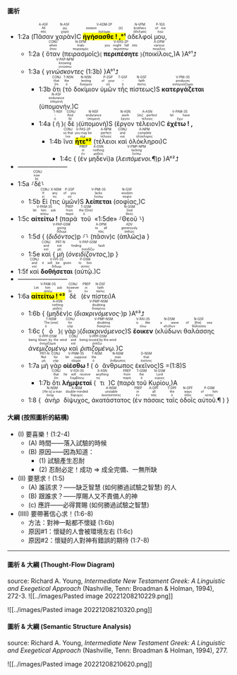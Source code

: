 #### 圖析
- <rt>1:2a</rt> (<RUBY><ruby><ruby>Πᾶσαν<rt>πᾶς</rt></ruby><rt>All</rt></ruby><rt>A-ASF</rt></RUBY> <RUBY><ruby><ruby>χαρὰν<rt>χαρά</rt></ruby><rt>joy</rt></ruby><rt>N-ASF</rt></RUBY>)C <RUBY><ruby><ruby><mark><strong>ἡγήσασθε ! ,°¹</strong></mark><rt>ἡγέομαι</rt></ruby><rt>esteem [it]</rt></ruby><rt>V-ADM-2P</rt></RUBY> <RUBY><ruby><ruby>ἀδελφοί<rt>ἀδελφός</rt></ruby><rt>brothers</rt></ruby><rt>N-VPM</rt></RUBY> <RUBY><ruby><ruby>μου,<rt>ἐγώ</rt></ruby><rt>of me</rt></ruby><rt>P-1GS</rt></RUBY>
	- <rt>1:2a</rt> { <RUBY><ruby><ruby>ὅταν<rt>ὅταν</rt></ruby><rt>when</rt></ruby><rt>CONJ</rt></RUBY> (<RUBY><ruby><ruby>πειρασμοῖς<rt>πειρασμός</rt></ruby><rt>trials</rt></ruby><rt>N-DPM</rt></RUBY>)⦇ <RUBY><ruby><ruby><strong>περιπέσητε</strong><rt>περιπίπτω</rt></ruby><rt>you might fall into</rt></ruby><rt>V-AAS-2P</rt></RUBY> ⦈(<RUBY><ruby><ruby>ποικίλοις,<rt>ποικίλος</rt></ruby><rt>various</rt></ruby><rt>A-DPM</rt></RUBY>)A }A°¹⮥
	- <rt>1:3a</rt> { <RUBY><ruby><ruby><em>γινώσκοντες</em><rt>γινώσκω</rt></ruby><rt>knowing</rt></ruby><rt>V-PAP-NPM</rt></RUBY> (<rt>1:3b</rt>) }A°¹⮥
		- <rt>1:3b</rt> <RUBY><ruby><ruby>ὅτι<rt>ὅτι</rt></ruby><rt>that</rt></ruby><rt>CONJ</rt></RUBY> (<RUBY><ruby><ruby>τὸ<rt>ὁ</rt></ruby><rt>the</rt></ruby><rt>T-NSN</rt></RUBY> <RUBY><ruby><ruby>δοκίμιον<rt>δοκίμιον</rt></ruby><rt>testing</rt></ruby><rt>N-NSN</rt></RUBY> <RUBY><ruby><ruby>ὑμῶν<rt>σύ</rt></ruby><rt>of your</rt></ruby><rt>P-2GP</rt></RUBY> <RUBY><ruby><ruby>τῆς<rt>ὁ</rt></ruby><rt>-</rt></ruby><rt>T-GSF</rt></RUBY> <RUBY><ruby><ruby>πίστεως<rt>πίστις</rt></ruby><rt>faith</rt></ruby><rt>N-GSF</rt></RUBY>)S <RUBY><ruby><ruby><strong>κατεργάζεται</strong><rt>κατεργάζομαι</rt></ruby><rt>produces</rt></ruby><rt>V-PNI-3S</rt></RUBY> (<RUBY><ruby><ruby>ὑπομονήν.<rt>ὑπομονή</rt></ruby><rt>endurance</rt></ruby><rt>N-ASF</rt></RUBY>)C
		- <rt>1:4a</rt> (<RUBY><ruby><ruby>ἡ<rt>ὁ</rt></ruby><rt>-</rt></ruby><rt>T-NSF</rt></RUBY>)⦇ <RUBY><ruby><ruby>δὲ<rt>δέ</rt></ruby><rt>And</rt></ruby><rt>CONJ</rt></RUBY> ⦈(<RUBY><ruby><ruby>ὑπομονὴ<rt>ὑπομονή</rt></ruby><rt>endurance</rt></ruby><rt>N-NSF</rt></RUBY>)S (<RUBY><ruby><ruby>ἔργον<rt>ἔργον</rt></ruby><rt>work</rt></ruby><rt>N-ASN</rt></RUBY> <RUBY><ruby><ruby>τέλειον<rt>τέλειος</rt></ruby><rt>[its] perfect</rt></ruby><rt>A-ASN</rt></RUBY>)C <RUBY><ruby><ruby><strong>ἐχέτω ! ,</strong><rt>ἔχω</rt></ruby><rt>let have</rt></ruby><rt>V-PAM-3S</rt></RUBY> 
			- <rt>1:4b</rt> <RUBY><ruby><ruby>ἵνα<rt>ἵνα</rt></ruby><rt>so that</rt></ruby><rt>CONJ</rt></RUBY> <RUBY><ruby><ruby><mark><strong>ἦτε°²</strong></mark><rt>εἰμί</rt></ruby><rt>you may be</rt></ruby><rt>V-PAS-2P</rt></RUBY> (<RUBY><ruby><ruby>τέλειοι<rt>τέλειος</rt></ruby><rt>perfect</rt></ruby><rt>A-NPM</rt></RUBY> <RUBY><ruby><ruby>καὶ<rt>καί</rt></ruby><rt>and</rt></ruby><rt>CONJ</rt></RUBY> <RUBY><ruby><ruby>ὁλόκληροι<rt>ὁλόκληρος</rt></ruby><rt>complete</rt></ruby><rt>A-NPM</rt></RUBY>)C 
				- <rt>1:4c</rt> { (<RUBY><ruby><ruby>ἐν<rt>ἐν</rt></ruby><rt>in</rt></ruby><rt>PREP</rt></RUBY> <RUBY><ruby><ruby>μηδενὶ<rt>μηδείς</rt></ruby><rt>nothing</rt></ruby><rt>A-DSN</rt></RUBY>)a (<RUBY><ruby><ruby><em>λειπόμενοι.¶</em><rt>λείπω</rt></ruby><rt>lacking</rt></ruby><rt>V-PMP-NPM</rt></RUBY>)p }A°²⮥
- ————————
- <rt>1:5a</rt> ⸉<RUBY><ruby><ruby>δέ<rt>δέ</rt></ruby><rt>now</rt></ruby><rt>CONJ</rt></RUBY>⸊
	- <rt>1:5b</rt> <RUBY><ruby><ruby>Εἰ<rt>εἰ</rt></ruby><rt>If</rt></ruby><rt>CONJ</rt></RUBY> (<RUBY><ruby><ruby>τις<rt>τις</rt></ruby><rt>any</rt></ruby><rt>X-NSM</rt></RUBY> <RUBY><ruby><ruby>ὑμῶν<rt>σύ</rt></ruby><rt>of you</rt></ruby><rt>P-2GP</rt></RUBY>)S <RUBY><ruby><ruby><strong>λείπεται</strong><rt>λείπω</rt></ruby><rt>lacks</rt></ruby><rt>V-PMI-3S</rt></RUBY> (<RUBY><ruby><ruby>σοφίας,<rt>σοφία</rt></ruby><rt>wisdom</rt></ruby><rt>N-GSF</rt></RUBY>)C 
- <rt>1:5c</rt> <RUBY><ruby><ruby><strong>αἰτείτω !</strong><rt>αἰτέω</rt></ruby><rt>let him ask</rt></ruby><rt>V-PAM-3S</rt></RUBY> (<RUBY><ruby><ruby>παρὰ<rt>παρά</rt></ruby><rt>from</rt></ruby><rt>PREP</rt></RUBY> <RUBY><ruby><ruby>τοῦ<rt>ὁ</rt></ruby><rt>the [One]</rt></ruby><rt>T-GSM</rt></RUBY> «<rt>1:5de</rt>» ⸉<RUBY><ruby><ruby>Θεοῦ<rt>θεός</rt></ruby><rt>God</rt></ruby><rt>N-GSM</rt></RUBY> ⸊)
	- <rt>1:5d</rt> { (<RUBY><ruby><ruby><em>διδόντος</em><rt>δίδωμι</rt></ruby><rt>giving</rt></ruby><rt>V-PAP-GSM</rt></RUBY>)p ⸉⸊ (<RUBY><ruby><ruby>πᾶσιν<rt>πᾶς</rt></ruby><rt>to all</rt></ruby><rt>A-DPM</rt></RUBY>)c (<RUBY><ruby><ruby>ἁπλῶς<rt>ἁπλῶς</rt></ruby><rt>generously</rt></ruby><rt>ADV</rt></RUBY>)a }
	- <rt>1:5e</rt> <RUBY><ruby><ruby>καὶ<rt>καί</rt></ruby><rt>and</rt></ruby><rt>CONJ</rt></RUBY> { <RUBY><ruby><ruby>μὴ<rt>μή</rt></ruby><rt>not</rt></ruby><rt>PRT-N</rt></RUBY> (<RUBY><ruby><ruby><em>ὀνειδίζοντος,</em><rt>ὀνειδίζω</rt></ruby><rt>finding fault</rt></ruby><rt>V-PAP-GSM</rt></RUBY>)p }
- <rt>1:5f</rt> <RUBY><ruby><ruby>καὶ<rt>καί</rt></ruby><rt>and</rt></ruby><rt>CONJ</rt></RUBY> <RUBY><ruby><ruby><strong>δοθήσεται</strong><rt>δίδωμι</rt></ruby><rt>it will be given</rt></ruby><rt>V-FPI-3S</rt></RUBY> (<RUBY><ruby><ruby>αὐτῷ.<rt>αὐτός</rt></ruby><rt>to him</rt></ruby><rt>P-DSM</rt></RUBY>)C
- ————————
- <rt>1:6a</rt> <RUBY><ruby><ruby><mark><strong>αἰτείτω ! °³</strong></mark><rt>αἰτέω</rt></ruby><rt>Let him ask</rt></ruby><rt>V-PAM-3S</rt></RUBY> <RUBY><ruby><ruby>δὲ<rt>δέ</rt></ruby><rt>however</rt></ruby><rt>CONJ</rt></RUBY> (<RUBY><ruby><ruby>ἐν<rt>ἐν</rt></ruby><rt>in</rt></ruby><rt>PREP</rt></RUBY> <RUBY><ruby><ruby>πίστει<rt>πίστις</rt></ruby><rt>faith</rt></ruby><rt>N-DSF</rt></RUBY>)A 
	- <rt>1:6b</rt> { (<RUBY><ruby><ruby>μηδὲν<rt>μηδείς</rt></ruby><rt>nothing</rt></ruby><rt>A-ASN</rt></RUBY>)c (<RUBY><ruby><ruby><em>διακρινόμενος·</em><rt>διακρίνω</rt></ruby><rt>doubting</rt></ruby><rt>V-PMP-NSM</rt></RUBY>)p }A°³⮥ 
	- <rt>1:6c</rt> (<RUBY><ruby><ruby>ὁ<rt>ὁ</rt></ruby><rt>The [one]</rt></ruby><rt>T-NSM</rt></RUBY>)⦇ <RUBY><ruby><ruby>γὰρ<rt>γάρ</rt></ruby><rt>for</rt></ruby><rt>CONJ</rt></RUBY> ⦈(<RUBY><ruby><ruby><em>διακρινόμενος</em><rt>διακρίνω</rt></ruby><rt>doubting</rt></ruby><rt>V-PMP-NSM</rt></RUBY>)S <RUBY><ruby><ruby><strong>ἔοικεν</strong><rt>εἴκω</rt></ruby><rt>is like</rt></ruby><rt>V-RAI-3S</rt></RUBY> (<RUBY><ruby><ruby>κλύδωνι<rt>κλύδων</rt></ruby><rt>a wave</rt></ruby><rt>N-DSM</rt></RUBY> <RUBY><ruby><ruby>θαλάσσης<rt>θάλασσα</rt></ruby><rt>of [the] sea</rt></ruby><rt>N-GSF</rt></RUBY> <RUBY><ruby><ruby><em>ἀνεμιζομένῳ</em><rt>ἀνεμίζομαι</rt></ruby><rt>being blown by the wind</rt></ruby><rt>V-PPP-DSM</rt></RUBY> <RUBY><ruby><ruby>καὶ<rt>καί</rt></ruby><rt>and</rt></ruby><rt>CONJ</rt></RUBY> <RUBY><ruby><ruby><em>ῥιπιζομένῳ.</em><rt>ῥιπίζω</rt></ruby><rt>being tossed by the wind</rt></ruby><rt>V-PPP-DSM</rt></RUBY>)C
	- <rt>1:7a</rt> <RUBY><ruby><ruby>μὴ<rt>μή</rt></ruby><rt>Not</rt></ruby><rt>PRT-N</rt></RUBY> <RUBY><ruby><ruby>γὰρ<rt>γάρ</rt></ruby><rt>for</rt></ruby><rt>CONJ</rt></RUBY> <RUBY><ruby><ruby><strong>οἰέσθω !</strong><rt>οἴομαι</rt></ruby><rt>let suppose</rt></ruby><rt>V-PNM-3S</rt></RUBY> (<RUBY><ruby><ruby>ὁ<rt>ὁ</rt></ruby><rt>the</rt></ruby><rt>T-NSM</rt></RUBY> <RUBY><ruby><ruby>ἄνθρωπος<rt>ἄνθρωπος</rt></ruby><rt>man</rt></ruby><rt>N-NSM</rt></RUBY> <RUBY><ruby><ruby>ἐκεῖνος<rt>ἐκεῖνος</rt></ruby><rt>that</rt></ruby><rt>D-NSM</rt></RUBY>)S =(<rt>1:8</rt>)S
		- <rt>1:7b</rt> <RUBY><ruby><ruby>ὅτι<rt>ὅτι</rt></ruby><rt>that</rt></ruby><rt>CONJ</rt></RUBY> <RUBY><ruby><ruby><strong>λήμψεταί</strong><rt>λαμβάνω</rt></ruby><rt>he will receive</rt></ruby><rt>V-FDI-3S</rt></RUBY> (<RUBY><ruby><ruby>τι<rt>τις</rt></ruby><rt>anything</rt></ruby><rt>X-ASN</rt></RUBY>)C (<RUBY><ruby><ruby>παρὰ<rt>παρά</rt></ruby><rt>from</rt></ruby><rt>PREP</rt></RUBY> <RUBY><ruby><ruby>τοῦ<rt>ὁ</rt></ruby><rt>the</rt></ruby><rt>T-GSM</rt></RUBY> <RUBY><ruby><ruby>Κυρίου,<rt>κύριος</rt></ruby><rt>Lord</rt></ruby><rt>N-GSM</rt></RUBY>)A
	- <rt>1:8</rt> { <RUBY><ruby><ruby>ἀνὴρ<rt>ἀνήρ</rt></ruby><rt>[He is] a man</rt></ruby><rt>N-NSM</rt></RUBY> <RUBY><ruby><ruby>δίψυχος,<rt>δίψυχος</rt></ruby><rt>double-minded</rt></ruby><rt>A-NSM</rt></RUBY> <RUBY><ruby><ruby>ἀκατάστατος<rt>ἀκατάστατος</rt></ruby><rt>unstable</rt></ruby><rt>A-NSM</rt></RUBY> (<RUBY><ruby><ruby>ἐν<rt>ἐν</rt></ruby><rt>in</rt></ruby><rt>PREP</rt></RUBY> <RUBY><ruby><ruby>πάσαις<rt>πᾶς</rt></ruby><rt>all</rt></ruby><rt>A-DPF</rt></RUBY> <RUBY><ruby><ruby>ταῖς<rt>ὁ</rt></ruby><rt>the</rt></ruby><rt>T-DPF</rt></RUBY> <RUBY><ruby><ruby>ὁδοῖς<rt>ὁδός</rt></ruby><rt>ways</rt></ruby><rt>N-DPF</rt></RUBY> <RUBY><ruby><ruby>αὐτοῦ.¶<rt>αὐτός</rt></ruby><rt>of him</rt></ruby><rt>P-GSM</rt></RUBY> ) }

#### 大綱 (按照圖析的結構)
- (I) 要喜樂！(1:2-4)
	- (A) 時間——落入試驗的時候
	- (B) 原因——因為知道：
		- (1) 試驗產生忍耐
		- (2) 忍耐必定！成功 ⇒ 成全完備、一無所缺
- (II) 要懇求！(1:5)
	- (A) 誰該求？——缺乏智慧 (如何勝過試驗之智慧) 的人
	- (B) 跟誰求？——厚賜人又不責備人的神
	- (c) 應許——必得賞賜 (如何勝過試驗之智慧)
- (IIII) 要帶著信心求！(1:6-8)
	- 方法：對神一點都不懷疑 (1:6b)
	- 原因#1：懷疑的人會被環境左右 (1:6c)
	- 原因#2：懷疑的人對神有錯誤的期待 (1:7-8)


---
#### 圖析 & 大綱 (Thought-Flow Diagram)
source: Richard A. Young, _Intermediate New Testament Greek: A Linguistic and Exegetical Approach_ (Nashville, Tenn: Broadman & Holman, 1994), 272-3.
![[../images/Pasted image 20221208210229.png]]

![[../images/Pasted image 20221208210320.png]]

#### 圖析 & 大綱 (Semantic Structure Analysis)
source: Richard A. Young, _Intermediate New Testament Greek: A Linguistic and Exegetical Approach_ (Nashville, Tenn: Broadman & Holman, 1994), 277.

![[../images/Pasted image 20221208210620.png]]